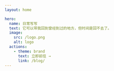 ```yaml
---
layout: home

hero:
  name: 日常写写
  text: 它可以带我回到曾经到过的地方，但时间是回不去了。
  image:
    src: /logo.png
    alt: logo
  actions:
    - theme: brand
      text: 立即前往 →
      link: /blog/
---
```


<style>
  :root {
  --vp-home-hero-name-color: transparent;
  --vp-home-hero-name-background: -webkit-linear-gradient(120deg, #bd34fe, #41d1ff);
  --vp-c-brand: #646cff;
  --vp-c-text-dark-1: rgba(255, 255, 255, .87);
  --vp-c-brand-light: #747bff;
  --vp-c-brand-light: #747bff;
  --vp-c-brand-dark:#747bff;
  --vp-c-brand-lighter:#747bff;
}
</style>
